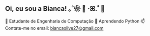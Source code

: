 ## Oi, eu sou a Bianca! ｡˚❀ 🫧 ·ꕤ.ﾟ🫧
📒 Estudante de Engenharia de Computação
🐍 Aprendendo Python
📫 Contate-me no email: biancaolive27@gmail.com
